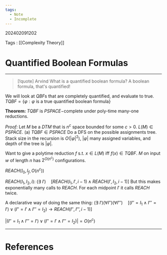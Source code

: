 ```yaml
---
tags:
  - Note
  - Incomplete
---
```

202402091202

Tags : [[Complexity Theory]]
# Quantified Boolean Formulas
---
> [!quote] Arvind
> What is a quantified boolean formula?
> A boolean formula, that's quantified!

We will look at $QBF$s that are completely quantified, and evaluate to true.
$TQBF=\{ \varphi:\varphi \text{ is a true quantified boolean formula} \}$

**Theorem:** $TQBF$ is $PSPACE-$complete under poly-time many-one reductions.

*Proof:* Let $M$ be a $DTM$ that is $n^{c}$ space bounded for some $c>0$.
$L(M)\in PSPACE$.
(a) $TQBF\in PSPACE$
Do a DFS on the possible assignments tree. Stack size in the recursion is $O(|\varphi|^{2})$, $|\varphi|$ many assigned variables, and depth of the tree is $|\varphi|$.

Want to give a polytime reduction $f$ s.t. $x \in L(M)$ iff $f(x)\in TQBF$.
$M$ on input $w$ of length $n$ has $2^{O(n^{c})}$ configurations.

$REACH(I_{0},I_{f},O(n^{c}))$

$REACH(I_{1},I_{2},i)$:
$(\exists\ I')\quad [REACH(I_{1},I',i-1)\land REACH(I',I_{2},i-1)]$
But this makes exponentially many calls to $REACH$. For each midpoint $I'$ it calls $REACH$ twice.

A declarative way of doing the same thing:
$(\exists\ I')(\forall I'')(\forall I''')\quad[(I''=I_{1}\land I'''=I')\lor(I''=I'\land I'''=I_{2})\to REACH(I'',I''',i-1)]$

$|(I''=I_{1}\land I'''=I')\lor(I''=I'\land I'''=I_{2})|=O(n^{c})$



---
# References
